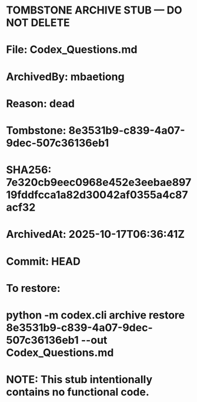 # TOMBSTONE ARCHIVE STUB — DO NOT DELETE
# File: Codex_Questions.md
# ArchivedBy: mbaetiong
# Reason: dead
# Tombstone: 8e3531b9-c839-4a07-9dec-507c36136eb1
# SHA256: 7e320cb9eec0968e452e3eebae89719fddfcca1a82d30042af0355a4c87acf32
# ArchivedAt: 2025-10-17T06:36:41Z
# Commit: HEAD
#
# To restore:
#   python -m codex.cli archive restore 8e3531b9-c839-4a07-9dec-507c36136eb1 --out Codex_Questions.md
#
# NOTE: This stub intentionally contains no functional code.
